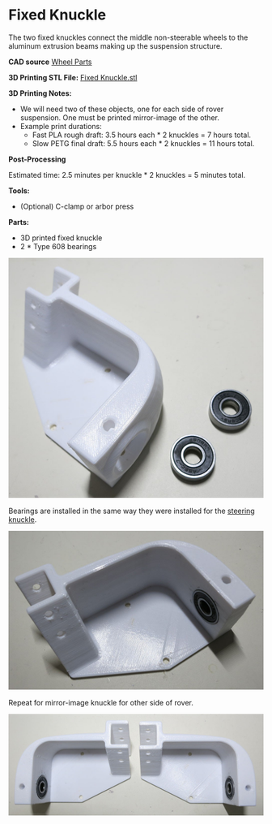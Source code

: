 # Fixed Knuckle

The two fixed knuckles connect the middle non-steerable wheels to the aluminum extrusion beams making up the suspension structure.

**CAD source** [Wheel Parts](https://cad.onshape.com/documents/43678ef564a43281c83e1aef/w/392bbf8745395bc24367a35c/e/97ee620b9a27889d24f20c4d)

**3D Printing STL File:** [Fixed Knuckle.stl](../STL/Fixed%20Knuckle.stl)

**3D Printing Notes:**
* We will need two of these objects, one for each side of rover suspension. One must be printed mirror-image of the other.
* Example print durations:
  * Fast PLA rough draft: 3.5 hours each * 2 knuckles = 7 hours total.
  * Slow PETG final draft: 5.5 hours each * 2 knuckles = 11 hours total.

**Post-Processing**

Estimated time: 2.5 minutes per knuckle * 2 knuckles = 5 minutes total.

**Tools:**
* (Optional) C-clamp or arbor press

**Parts:**
* 3D printed fixed knuckle
* 2 * Type 608 bearings

![Fixed Knuckle Parts](images/FixedKnuckle-Parts.jpg)

Bearings are installed in the same way they were installed for the [steering knuckle](Print%20Steering%20Knuckle.md).

![Fixed Knuckle with bearings installed](images/FixedKnuckle-Complete.jpg)

Repeat for mirror-image knuckle for other side of rover.

![Mirrored Fixed Knuckle Complete](images/FixedKnuckle-Mirror.jpg)
